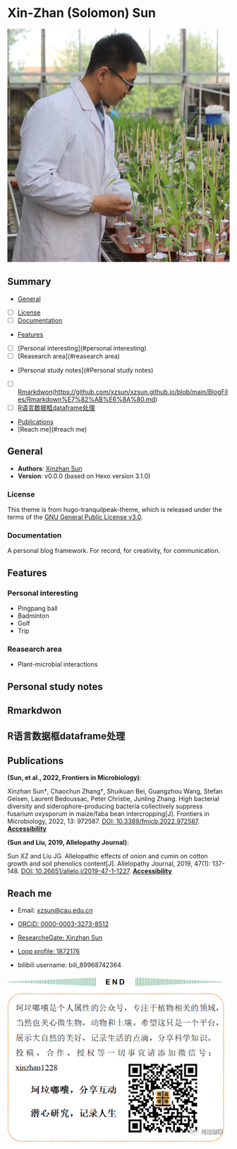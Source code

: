 # Xin-Zhan (Solomon) Sun

![The photo of working for scientific reasearch](https://github.com/xzsun/xzsun.github.io/blob/main/%E7%A7%91%E7%A0%94%E5%B7%A5%E4%BD%9C%E7%85%A7%E7%89%87.JPG?raw=true)

[//]: # (哈哈我是注释，不会在浏览器中显示。D:\\GitHub\\xzsun.github.io\\科研工作照片.JPG)

## Summary

- [General](#general)
- [ ] [License](#license)
- [ ] [Documentation](#documentation)
- [Features](#features)
- [ ] [Personal interesting](#personal interesting)
- [ ] [Reasearch area](#reasearch area)
- [Personal study notes](#Personal study notes)
- [ ] [Rmarkdwon](#Rmarkdwon)(https://github.com/xzsun/xzsun.github.io/blob/main/BlogFiles/Rmarkdown%E7%82%AB%E6%8A%80.md)
- [ ] [R语言数据框dataframe处理](#R语言数据框dataframe处理)

- [Publications](#publications)
- [Reach me](#reach me)

## General

- **Authors**: [Xinzhan Sun](https://github.com/xzsun/xzsun.github.io)
- **Version**: v0.0.0 (based on Hexo version 3.1.0)

### License

This theme is from hugo-tranquilpeak-theme, which is released under the terms of the [GNU General Public License v3.0](https://github.com/kakawait/hugo-tranquilpeak-theme/blob/master/LICENSE).

### Documentation

A personal blog framework. For record, for creativity, for communication.

## Features

### Personal interesting

- Pingpang ball
- Badminton
- Golf
- Trip

### Reasearch area

- Plant-microbial interactions

## Personal study notes

## Rmarkdwon

## R语言数据框dataframe处理


## Publications

**(Sun, et al., 2022, Frontiers in Microbiology)**:

Xinzhan Sun†, Chaochun Zhang†, Shuikuan Bei, Guangzhou Wang, Stefan Geisen, Laurent Bedoussac, Peter Christie, Junling Zhang. High bacterial diversity and siderophore-producing bacteria collectively suppress fusarium oxysporum in maize/faba bean intercropping[J]. Frontiers in Microbiology, 2022, 13: 972587. [DOI: 10.3389/fmicb.2022.972587](https://www.allelopathyjournal.com/10.26651/2019-47-1-1227). [**Accessibility**](https://www.researchgate.net/publication/362503901_High_bacterial_diversity_and_siderophore-producing_bacteria_collectively_suppress_Fusarium_oxysporum_in_maizefaba_bean_intercropping)

**(Sun and Liu, 2019, Allelopathy Journal)**:

Sun XZ and Liu JG. Allelopathic effects of onion and cumin on cotton growth and soil phenolics content[J]. Allelopathy Journal, 2019, 47(1): 137-148. [DOI: 10.26651/allelo.j/2019-47-1-1227](https://www.frontiersin.org/articles/10.3389/fmicb.2022.972587/full). [**Accessibility**](https://www.researchgate.net/publication/332793834_Allelopathic_effects_of_onion_and_cumin_on_cotton_growth_and_soil_phenolics_content)

## Reach me

- Email: xzsun@cau.edu.cn

- [ORCiD: 0000-0003-3273-8512](https://orcid.org/my-orcid?orcid=0000-0003-3273-8512)

- [ResearcheGate: Xinzhan Sun](https://www.researchgate.net/profile/Xinzhan-Sun)

- [Loop profile: 1872176](https://loop.frontiersin.org/people/1872176/overview)

- bilibili username: bili_89968742364

![Personal wechat public account: keladunang](https://github.com/xzsun/xzsun.github.io/blob/main/%E5%85%AC%E4%BC%97%E5%8F%B7%E4%BA%8C%E7%BB%B4%E7%A0%81.png?raw=true)

[//]: # (哈哈我是注释，不会在浏览器中显示。D:\\GitHub\\xzsun.github.io\\公众号二维码.png)


